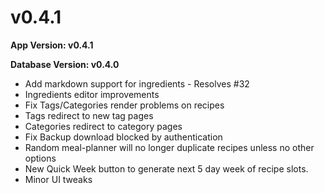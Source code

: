 # v0.4.1

**App Version: v0.4.1**

**Database Version: v0.4.0**

- Add markdown support for ingredients - Resolves #32
- Ingredients editor improvements
- Fix Tags/Categories render problems on recipes
- Tags redirect to new tag pages
- Categories redirect to category pages
- Fix Backup download blocked by authentication
- Random meal-planner will no longer duplicate recipes unless no other options
- New Quick Week button to generate next 5 day week of recipe slots.
- Minor UI tweaks

